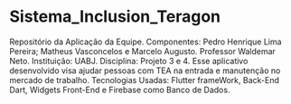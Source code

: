 # Sistema_Inclusion_Teragon
Repositório da Aplicação da Equipe.
Componentes: Pedro Henrique Lima Pereira; Matheus Vasconcelos e Marcelo Augusto.
Professor Waldemar Neto.
Instituição: UABJ.
Disciplina: Projeto 3 e 4.
Esse aplicativo desenvolvido visa ajudar pessoas com TEA na entrada e manutenção no mercado de trabalho.
Tecnologias Usadas: Flutter frameWork, Back-End Dart, Widgets Front-End e Firebase como Banco de Dados.
